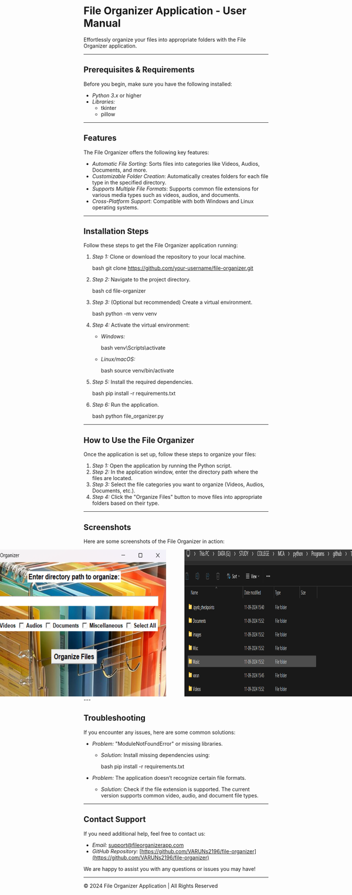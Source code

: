 # File Organizer Application - User Manual

Effortlessly organize your files into appropriate folders with the File Organizer application.

---

## Prerequisites & Requirements

Before you begin, make sure you have the following installed:

- *Python 3.x* or higher
- *Libraries:*
    - tkinter
    - pillow

---

## Features

The File Organizer offers the following key features:

- *Automatic File Sorting*: Sorts files into categories like Videos, Audios, Documents, and more.
- *Customizable Folder Creation*: Automatically creates folders for each file type in the specified directory.
- *Supports Multiple File Formats*: Supports common file extensions for various media types such as videos, audios, and documents.
- *Cross-Platform Support*: Compatible with both Windows and Linux operating systems.

---

## Installation Steps

Follow these steps to get the File Organizer application running:

1. *Step 1:* Clone or download the repository to your local machine.

    bash
    git clone https://github.com/your-username/file-organizer.git
    

2. *Step 2:* Navigate to the project directory.

    bash
    cd file-organizer
    

3. *Step 3:* (Optional but recommended) Create a virtual environment.

    bash
    python -m venv venv
    

4. *Step 4:* Activate the virtual environment:
    - *Windows:*

        bash
        venv\Scripts\activate
        

    - *Linux/macOS:*

        bash
        source venv/bin/activate
        

5. *Step 5:* Install the required dependencies.

    bash
    pip install -r requirements.txt
    

6. *Step 6:* Run the application.

    bash
    python file_organizer.py
    

---

## How to Use the File Organizer

Once the application is set up, follow these steps to organize your files:

1. *Step 1:* Open the application by running the Python script.
2. *Step 2:* In the application window, enter the directory path where the files are located.
3. *Step 3:* Select the file categories you want to organize (Videos, Audios, Documents, etc.).
4. *Step 4:* Click the "Organize Files" button to move files into appropriate folders based on their type.

---

## Screenshots

Here are some screenshots of the File Organizer in action:

<div style="display: flex; justify-content: center; gap: 50px;">
    <img src="pics/organiserpic1.png" alt="Stock Price Tracker in Action" width="500" height="400" />
    <img src="pics/organiserpic2.png" alt="Stock Price Tracker in Action" width="700" height="400" />
</div>
---

## Troubleshooting

If you encounter any issues, here are some common solutions:

- *Problem:* "ModuleNotFoundError" or missing libraries.
  - *Solution:* Install missing dependencies using:

    bash
    pip install -r requirements.txt
    

- *Problem:* The application doesn’t recognize certain file formats.
  - *Solution:* Check if the file extension is supported. The current version supports common video, audio, and document file types.

---

## Contact Support

If you need additional help, feel free to contact us:

- *Email:* [support@fileorganizerapp.com](mailto:support@fileorganizerapp.com)
- *GitHub Repository:* [https://github.com/VARUNs2196/file-organizer](https://github.com/VARUNs2196/file-organizer)

We are happy to assist you with any questions or issues you may have!

---

&copy; 2024 File Organizer Application | All Rights Reserved
